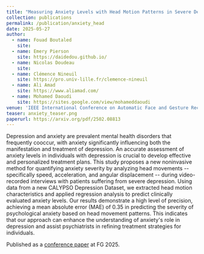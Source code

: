 ```yaml
---
title: "Measuring Anxiety Levels with Head Motion Patterns in Severe Depression Population "
collection: publications
permalink: /publication/anxiety_head
date: 2025-05-27
author: 
  - name: Fouad Boutaled
    site: 
  - name: Emery Pierson
    site: https://daidedou.github.io/
  - name: Nicolas Doudeau
    site: 
  - name: Clémence Nineuil
    site: https://pro.univ-lille.fr/clemence-nineuil
  - name: Ali Amad
    site: https://www.aliamad.com/
  - name: Mohamed Daoudi
    site: https://sites.google.com/view/mohameddaoudi
venue: 'IEEE International Conference on Automatic Face and Gesture Recognition'
teaser: anxiety_teaser.png
paperurl: https://arxiv.org/pdf/2502.08813
---
```


 Depression and anxiety are prevalent mental health disorders that frequently cooccur, with anxiety significantly influencing both the manifestation and treatment of depression. An accurate assessment of anxiety levels in individuals with depression is crucial to develop effective and personalized treatment plans. This study proposes a new noninvasive method for quantifying anxiety severity by analyzing head movements -- specifically speed, acceleration, and angular displacement -- during video-recorded interviews with patients suffering from severe depression. Using data from a new CALYPSO Depression Dataset, we extracted head motion characteristics and applied regression analysis to predict clinically evaluated anxiety levels. Our results demonstrate a high level of precision, achieving a mean absolute error (MAE) of 0.35 in predicting the severity of psychological anxiety based on head movement patterns. This indicates that our approach can enhance the understanding of anxiety's role in depression and assist psychiatrists in refining treatment strategies for individuals.

Published as a [conference paper](https://arxiv.org/pdf/2502.08813) at FG 2025.
